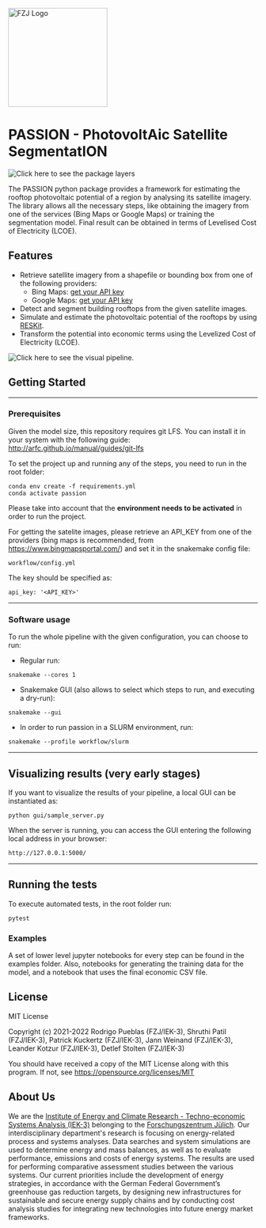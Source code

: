 <a href="https://www.fz-juelich.de/en/iek/iek-3"><img src="https://www.fz-juelich.de/static/media/Logo.2ceb35fc.svg" alt="FZJ Logo" width="200px"></a>

# PASSION - PhotovoltAic Satellite SegmentatION

![Click here to see the package layers](https://jugit.fz-juelich.de/iek-3/groups/data-and-model-integration/patil/pueblas/passion/-/blob/master/assets/layers.png)

The PASSION python package provides a framework for estimating the rooftop photovoltaic potential of a region by analysing its satellite imagery. The library allows all the necessary steps, like obtaining the
imagery from one of the services (Bing Maps or Google Maps) or training the segmentation model.
Final result can be obtained in terms of Levelised Cost of Electricity (LCOE).

## Features
* Retrieve satellite imagery from a shapefile or bounding box from one of the following providers:
  * Bing Maps: [get your API key](https://www.bingmapsportal.com/)
  * Google Maps: [get your API key](https://developers.google.com/maps)
* Detect and segment building rooftops from the given satellite images.
* Simulate and estimate the photovoltaic potential of the rooftops by using [RESKit](https://github.com/FZJ-IEK3-VSA/RESKit).
* Transform the potential into economic terms using the Levelized Cost of Electricity (LCOE).

![Click here to see the visual pipeline.](https://jugit.fz-juelich.de/iek-3/groups/data-and-model-integration/patil/pueblas/passion/-/blob/master/assets/full_process.gif)

## Getting Started

---

### Prerequisites

Given the model size, this repository requires git LFS. You can install it in your system with the following guide:
http://arfc.github.io/manual/guides/git-lfs

To set the project up and running any of the steps, you need to run in the root folder:

```
conda env create -f requirements.yml
conda activate passion
```

Please take into account that the **environment needs to be activated** in order to run the project.

For getting the satelite images, please retrieve an API_KEY from one of the providers (bing maps is recommended, from https://www.bingmapsportal.com/) and set it in the snakemake config file:

`
workflow/config.yml
`

The key should be specified as:

`
api_key: '<API_KEY>'
`

---

### Software usage

To run the whole pipeline with the given configuration, you can choose to run:

* Regular run:

```
snakemake --cores 1
```

* Snakemake GUI (also allows to select which steps to run, and executing a dry-run):

```
snakemake --gui
```

* In order to run passion in a SLURM environment, run:

```
snakemake --profile workflow/slurm
```

---

## Visualizing results (very early stages)

If you want to visualize the results of your pipeline, a local GUI can be instantiated as:

`
python gui/sample_server.py
`

When the server is running, you can access the GUI entering the following local address in your browser:

`
http://127.0.0.1:5000/
`


---

## Running the tests

To execute automated tests, in the root folder run:

```
pytest
```

### Examples

A set of lower level jupyter notebooks for every step can be found in the examples folder. Also, notebooks for generating the training data for the model, and a notebook that uses the final economic CSV file.

## License

MIT License

Copyright (c) 2021-2022 Rodrigo Pueblas (FZJ/IEK-3), Shruthi Patil (FZJ/IEK-3), Patrick Kuckertz (FZJ/IEK-3), Jann Weinand (FZJ/IEK-3), Leander Kotzur (FZJ/IEK-3), Detlef Stolten (FZJ/IEK-3)

You should have received a copy of the MIT License along with this program.
If not, see https://opensource.org/licenses/MIT

## About Us

We are the [Institute of Energy and Climate Research - Techno-economic Systems Analysis (IEK-3)](https://www.fz-juelich.de/en/iek/iek-3) belonging to the [Forschungszentrum Jülich](https://www.fz-juelich.de/en). Our interdisciplinary department's research is focusing on energy-related process and systems analyses. Data searches and system simulations are used to determine energy and mass balances, as well as to evaluate performance, emissions and costs of energy systems. The results are used for performing comparative assessment studies between the various systems. Our current priorities include the development of energy strategies, in accordance with the German Federal Government’s greenhouse gas reduction targets, by designing new infrastructures for sustainable and secure energy supply chains and by conducting cost analysis studies for integrating new technologies into future energy market frameworks.
